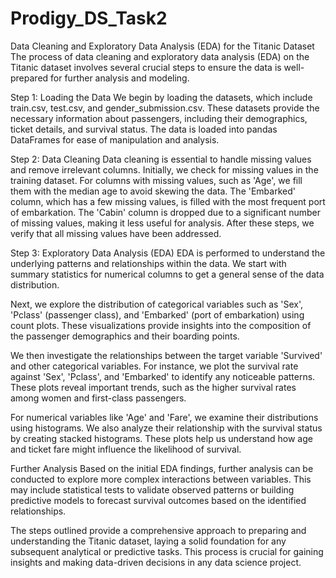 # Prodigy_DS_Task2

Data Cleaning and Exploratory Data Analysis (EDA) for the Titanic Dataset
The process of data cleaning and exploratory data analysis (EDA) on the Titanic dataset involves several crucial steps to ensure the data is well-prepared for further analysis and modeling.

Step 1: Loading the Data
We begin by loading the datasets, which include train.csv, test.csv, and gender_submission.csv. These datasets provide the necessary information about passengers, including their demographics, ticket details, and survival status. The data is loaded into pandas DataFrames for ease of manipulation and analysis.

Step 2: Data Cleaning
Data cleaning is essential to handle missing values and remove irrelevant columns. Initially, we check for missing values in the training dataset. For columns with missing values, such as 'Age', we fill them with the median age to avoid skewing the data. The 'Embarked' column, which has a few missing values, is filled with the most frequent port of embarkation. The 'Cabin' column is dropped due to a significant number of missing values, making it less useful for analysis. After these steps, we verify that all missing values have been addressed.

Step 3: Exploratory Data Analysis (EDA)
EDA is performed to understand the underlying patterns and relationships within the data. We start with summary statistics for numerical columns to get a general sense of the data distribution.

Next, we explore the distribution of categorical variables such as 'Sex', 'Pclass' (passenger class), and 'Embarked' (port of embarkation) using count plots. These visualizations provide insights into the composition of the passenger demographics and their boarding points.

We then investigate the relationships between the target variable 'Survived' and other categorical variables. For instance, we plot the survival rate against 'Sex', 'Pclass', and 'Embarked' to identify any noticeable patterns. These plots reveal important trends, such as the higher survival rates among women and first-class passengers.

For numerical variables like 'Age' and 'Fare', we examine their distributions using histograms. We also analyze their relationship with the survival status by creating stacked histograms. These plots help us understand how age and ticket fare might influence the likelihood of survival.

Further Analysis
Based on the initial EDA findings, further analysis can be conducted to explore more complex interactions between variables. This may include statistical tests to validate observed patterns or building predictive models to forecast survival outcomes based on the identified relationships.

The steps outlined provide a comprehensive approach to preparing and understanding the Titanic dataset, laying a solid foundation for any subsequent analytical or predictive tasks. This process is crucial for gaining insights and making data-driven decisions in any data science project.

